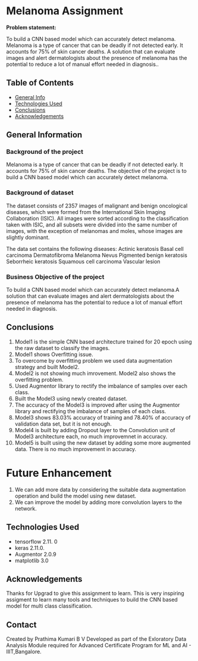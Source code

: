 # Melanoma Assignment
**Problem statement:** 

To build a CNN based model which can accurately detect melanoma. Melanoma is a type of cancer that can be deadly if not detected early. It accounts for 75% of skin cancer deaths. A solution that can evaluate images and alert dermatologists about the presence of melanoma has the potential to reduce a lot of manual effort needed in diagnosis..


## Table of Contents
* [General Info](#general-information)
* [Technologies Used](#technologies-used)
* [Conclusions](#conclusions)
* [Acknowledgements](#acknowledgements)


## General Information
### Background of the project

 Melanoma is a type of cancer that can be deadly if not detected early. It accounts for 75% of skin cancer deaths. The objective of the project is to build a CNN based model which can accurately detect melanoma.  
 
### Background of dataset

The dataset consists of 2357 images of malignant and benign oncological diseases, which were formed from the International Skin Imaging Collaboration (ISIC). All images were sorted according to the classification taken with ISIC, and all subsets were divided into the same number of images, with the exception of melanomas and moles, whose images are slightly dominant.

The data set contains the following diseases:
Actinic keratosis
Basal cell carcinoma
Dermatofibroma
Melanoma
Nevus
Pigmented benign keratosis
Seborrheic keratosis
Squamous cell carcinoma
Vascular lesion

### Business Objective of the project
To build a CNN based model which can accurately detect melanoma.A solution that can evaluate images and alert dermatologists about the presence of melanoma has the potential to reduce a lot of manual effort needed in diagnosis.

## Conclusions
1. Model1 is the simple CNN based architecture trained for 20 epoch using the raw dataset to classify the images.
2. Model1 shows Overfitting issue.
3. To overcome by overfitting problem we used data augmentation strategy and built Model2.
4. Model2 is not showing much imrovement. Model2 also shows the overfitting problem.
5. Used Augmentor library to rectify the imbalance of samples over each class.
6. Built the Model3 using newly created dataset.
7. The accuracy of the Model3 is improved after using the Augmentor library and rectifying the imbalance of samples of each class.
8. Model3 shows 83.03% accuracy of training and 78.40% of accuracy of validation data set, but it is not enough.
9. Model4 is built by adding Dropout layer to the Convolution unit of Model3 architecture each, no much improvemnet in accuracy.
10. Model5 is built using the new dataset by adding some more augmented data. There is no much improvement in accuracy.

# Future Enhancement

1. We can add more data by considering the suitable data augmentation operation and build the model using new dataset.
2. We can improve the model by adding more convolution layers to the network.

## Technologies Used
- tensorflow 2.11. 0
- keras 2.11.0.
- Augmentor 2.0.9
- matplotlib 3.0

## Acknowledgements
Thanks for Upgrad to give this assignment to learn. This is very inspiring assigment to learn many tools and techniques to build the CNN based model for multi class classification.

## Contact
Created by Prathima Kumari B V
Developed as part of the Exloratory Data Analysis Module required for Advanced Certificate Program for ML and AI - IIIT,Bangalore.

